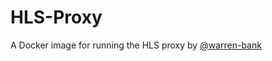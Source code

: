 # HLS-Proxy

A Docker image for running the HLS proxy by [@warren-bank](https://www.npmjs.com/package/@warren-bank/hls-proxy)

